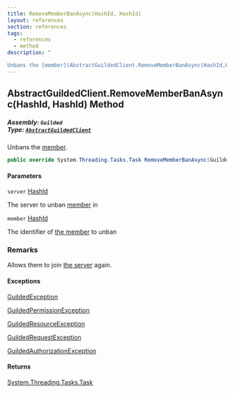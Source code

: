 ```yaml
---
title: RemoveMemberBanAsync(HashId, HashId)
layout: references
section: references
tags:
  - references
  - method
description: "

Unbans the [member](AbstractGuildedClient.RemoveMemberBanAsync(HashId,HashId)#Guilded.AbstractGuildedClient.RemoveMemberBanAsync(Guilded.Base.HashId,Guilded.Base.HashId).member 'Guilded.AbstractGuildedClient.RemoveMemberBanAsync(Guilded.Base.HashId, Guilded.Base.HashId).member')."
---
```


## AbstractGuildedClient.RemoveMemberBanAsync(HashId, HashId) Method
##### **Assembly:** `Guilded`<br/>**Type:** [`AbstractGuildedClient`](AbstractGuildedClient 'Guilded.AbstractGuildedClient')

Unbans the [member](AbstractGuildedClient.RemoveMemberBanAsync(HashId,HashId)#Guilded.AbstractGuildedClient.RemoveMemberBanAsync(Guilded.Base.HashId,Guilded.Base.HashId).member 'Guilded.AbstractGuildedClient.RemoveMemberBanAsync(Guilded.Base.HashId, Guilded.Base.HashId).member').

```csharp
public override System.Threading.Tasks.Task RemoveMemberBanAsync(Guilded.Base.HashId server, Guilded.Base.HashId member);
```
#### Parameters

<a name='Guilded.AbstractGuildedClient.RemoveMemberBanAsync(Guilded.Base.HashId,Guilded.Base.HashId).server'></a>

`server` [HashId](HashId 'Guilded.Base.HashId')

The server to unban [member](Member 'Guilded.Base.Servers.Member') in

<a name='Guilded.AbstractGuildedClient.RemoveMemberBanAsync(Guilded.Base.HashId,Guilded.Base.HashId).member'></a>

`member` [HashId](HashId 'Guilded.Base.HashId')

The identifier of [the member](Member 'Guilded.Base.Servers.Member') to unban

### Remarks
  
Allows them to join [the server](Server 'Guilded.Base.Servers.Server') again.

#### Exceptions

[GuildedException](GuildedException 'Guilded.Base.GuildedException')

[GuildedPermissionException](GuildedPermissionException 'Guilded.Base.GuildedPermissionException')

[GuildedResourceException](GuildedResourceException 'Guilded.Base.GuildedResourceException')

[GuildedRequestException](GuildedRequestException 'Guilded.Base.GuildedRequestException')

[GuildedAuthorizationException](GuildedAuthorizationException 'Guilded.Base.GuildedAuthorizationException')

#### Returns
[System.Threading.Tasks.Task](https://docs.microsoft.com/en-us/dotnet/api/System.Threading.Tasks.Task 'System.Threading.Tasks.Task')